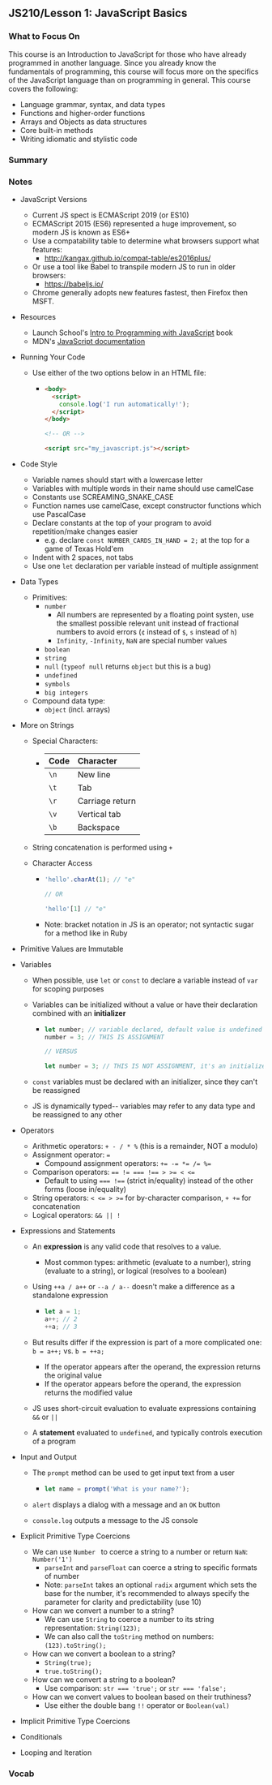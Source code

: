 ## JS210/Lesson 1: JavaScript Basics

### What to Focus On

This course is an Introduction to JavaScript for those who have already programmed in another language. Since you already know the fundamentals of programming, this course will focus more on the specifics of the JavaScript language than on programming in general. This course covers the following:

* Language grammar, syntax, and data types
* Functions and higher-order functions
* Arrays and Objects as data structures
* Core built-in methods
* Writing idiomatic and stylistic code

### Summary

### Notes

* JavaScript Versions
  * Current JS spect is ECMAScript 2019 (or ES10)
  * ECMAScript 2015 (ES6) represented a huge improvement, so modern JS is known as ES6+
  * Use a compatability table to determine what browsers support what features:
    * http://kangax.github.io/compat-table/es2016plus/
  * Or use a tool like Babel to transpile modern JS to run in older browsers:
    * https://babeljs.io/
  * Chrome generally adopts new features fastest, then Firefox then MSFT.
  
* Resources
  * Launch School's [Intro to Programming with JavaScript](https://launchschool.com/books/javascript) book
  * MDN's [JavaScript documentation](https://developer.mozilla.org/en-US/docs/Web/JavaScript)
  
* Running Your Code

  * Use either of the two options below in an HTML file:

    * ```html
      <body>
        <script>
          console.log('I run automatically!');
        </script>
      </body>
      
      <!-- OR -->
      
      <script src="my_javascript.js"></script>
      
      ```

* Code Style

  * Variable names should start with a lowercase letter
  * Variables with multiple words in their name should use camelCase
  * Constants use SCREAMING_SNAKE_CASE
  * Function names use camelCase, except constructor functions which use PascalCase
  * Declare constants at the top of your program to avoid repetition/make changes easier
    * e.g. declare `const NUMBER_CARDS_IN_HAND = 2;` at the top for a game of Texas Hold'em
  * Indent with 2 spaces, not tabs
  * Use one `let` declaration per variable instead of multiple assignment

* Data Types

  * Primitives:
    * `number`
      * All numbers are represented by a floating point systen, use the smallest possible relevant unit instead of fractional numbers to avoid errors (`¢` instead of `$`, `s` instead of `h`)
      * `Infinity`, `-Infinity`, `NaN` are special number values
    * `boolean`
    * `string`
    * `null` (`typeof null` returns `object` but this is a bug)
    * `undefined`
    * `symbols`
    * `big integers`
  * Compound data type:
    * `object` (incl. arrays)

* More on Strings

  * Special Characters:

    * | Code | Character       |
      | :--- | :-------------- |
      | `\n` | New line        |
      | `\t` | Tab             |
      | `\r` | Carriage return |
      | `\v` | Vertical tab    |
      | `\b` | Backspace       |

  * String concatenation is performed using  `+`

  * Character Access

    * ```javascript
      'hello'.charAt(1); // "e"
      
      // OR
      
      'hello'[1] // "e"
      ```

    * Note: bracket notation in JS is an operator; not syntactic sugar for a method like in Ruby

* Primitive Values are Immutable

* Variables

  * When possible, use `let` or `const` to declare a variable instead of `var` for scoping purposes

  * Variables can be initialized without a value or have their declaration combined with an **initializer**

    * ```javascript
      let number; // variable declared, default value is undefined
      number = 3; // THIS IS ASSIGNMENT
      
      // VERSUS
      
      let number = 3; // THIS IS NOT ASSIGNMENT, it's an initializer
      ```

  * `const` variables must be declared with an initializer, since they can't be reassigned

  * JS is dynamically typed-- variables may refer to any data type and be reassigned to any other

* Operators

  * Arithmetic operators: `+ - / * %` (this is a remainder, NOT a modulo)
  * Assignment operator: `=`
    * Compound assignment operators: `+= -= *= /= %=`
  * Comparison operators: `== != === !== > >= < <=`
    * Default to using `=== !==` (strict in/equality) instead of the other forms (loose in/equality)
  * String operators: `< <= > >=` for by-character comparison, `+ +=` for concatenation
  * Logical operators: `&& || !`

* Expressions and Statements

  * An **expression** is any valid code that resolves to a value.

    * Most common types: arithmetic (evaluate to a number), string (evaluate to a string), or logical (resolves to a boolean)

  * Using `++a / a++` or `--a / a--` doesn't make a difference as a standalone expression

    * ```javascript
      let a = 1;
      a++; // 2
      ++a; // 3
      ```

  * But results differ if the expression is part of a more complicated one: `b = a++;` vs. `b = ++a;`

    * If the operator appears after the operand, the expression returns the original value
    * If the operator appears before the operand, the expression returns the modified value

  * JS uses short-circuit evaluation to evaluate expressions containing `&&` or `||`

  * A **statement** evaluated to `undefined`, and typically controls execution of a program

* Input and Output

  * The `prompt` method can be used to get input text from a user

    * ```javascript
      let name = prompt('What is your name?');
      ```

  * `alert` displays a dialog with a message and an `OK` button

  * `console.log` outputs a message to the JS console

* Explicit Primitive Type Coercions

  * We can use `Number ` to coerce a string to a number or return `NaN`: `Number('1')`
    * `parseInt` and `parseFloat` can coerce a string to specific formats of number
    * Note: `parseInt` takes an optional `radix` argument which sets the base for the number, it's recommended to always specify the parameter for clarity and predictability (use 10)
  * How can we convert a number to a string?
    * We can use `String` to coerce a number to its string representation: `String(123);`
    * We can also call the `toString` method on numbers: `(123).toString();`
  * How can we convert a boolean to a string?
    * `String(true);`
    * `true.toString();`
  * How can we convert a string to a boolean?
    * Use comparison: `str === 'true';` or `str === 'false';`
  * How can we convert values to boolean based on their truthiness?
    * Use either the double bang `!!` operator or `Boolean(val)`

* Implicit Primitive Type Coercions

* Conditionals

* Looping and Iteration

### Vocab


